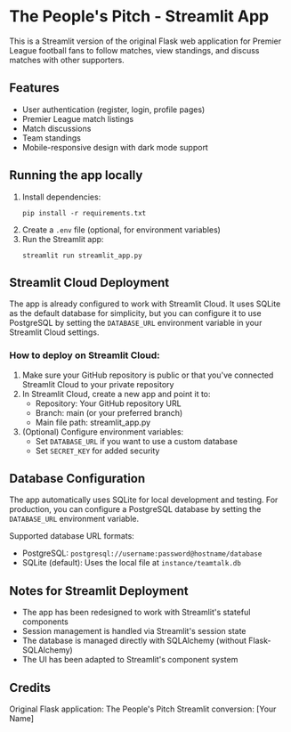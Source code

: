 # The People's Pitch - Streamlit App

This is a Streamlit version of the original Flask web application for Premier League football fans to follow matches, view standings, and discuss matches with other supporters.

## Features

- User authentication (register, login, profile pages)
- Premier League match listings
- Match discussions
- Team standings
- Mobile-responsive design with dark mode support

## Running the app locally

1. Install dependencies:
   ```
   pip install -r requirements.txt
   ```
2. Create a `.env` file (optional, for environment variables)
3. Run the Streamlit app:
   ```
   streamlit run streamlit_app.py
   ```

## Streamlit Cloud Deployment

The app is already configured to work with Streamlit Cloud. It uses SQLite as the default database for simplicity, but you can configure it to use PostgreSQL by setting the `DATABASE_URL` environment variable in your Streamlit Cloud settings.

### How to deploy on Streamlit Cloud:

1. Make sure your GitHub repository is public or that you've connected Streamlit Cloud to your private repository
2. In Streamlit Cloud, create a new app and point it to:
   - Repository: Your GitHub repository URL
   - Branch: main (or your preferred branch)
   - Main file path: streamlit_app.py
3. (Optional) Configure environment variables:
   - Set `DATABASE_URL` if you want to use a custom database
   - Set `SECRET_KEY` for added security

## Database Configuration

The app automatically uses SQLite for local development and testing. For production, you can configure a PostgreSQL database by setting the `DATABASE_URL` environment variable.

Supported database URL formats:
- PostgreSQL: `postgresql://username:password@hostname/database`
- SQLite (default): Uses the local file at `instance/teamtalk.db`

## Notes for Streamlit Deployment

- The app has been redesigned to work with Streamlit's stateful components
- Session management is handled via Streamlit's session state
- The database is managed directly with SQLAlchemy (without Flask-SQLAlchemy)
- The UI has been adapted to Streamlit's component system

## Credits

Original Flask application: The People's Pitch
Streamlit conversion: [Your Name]
